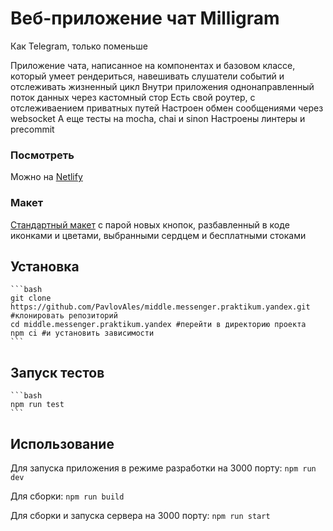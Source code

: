 # Веб-приложение чат Milligram

Как Telegram, только поменьше

Приложение чата, написанное на компонентах и базовом классе, который умеет рендериться, навешивать слушатели событий и отслеживать жизненный цикл
Внутри приложения однонаправленный поток данных через кастомный стор
Есть свой роутер, с отслеживаением приватных путей
Настроен обмен сообщениями через websocket
А еще тесты на mocha, chai и sinon
Настроены линтеры и precommit

### Посмотреть 
Можно на [Netlify](https://deploy--clinquant-sunshine-4c937c.netlify.app/)


### Макет 
[Стандартный макет](https://www.figma.com/file/CRINoLTnYi5EXwrZ1FfIx8/Milligram?type=design&t=H3tMlbR80XY98YvR-6) с парой новых кнопок, разбавленный в коде иконками и цветами, выбранными сердцем и бесплатными стоками

## Установка

    ```bash
    git clone https://github.com/PavlovAles/middle.messenger.praktikum.yandex.git #клонировать репозиторий
    cd middle.messenger.praktikum.yandex #перейти в директорию проекта
    npm ci #и установить зависимости
    ```

## Запуск тестов

    ```bash
    npm run test
    ```


## Использование

Для запуска приложения в режиме разработки на 3000 порту: `npm run dev`

Для сборки: `npm run build`

Для сборки и запуска сервера на 3000 порту: `npm run start`
